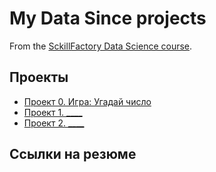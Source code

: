 # My Data Since projects

From the [SckillFactory Data Science course](https://scillfactory.ru/data-scientist).

## Проекты

* [Проект 0. Игра: Угадай число](https://github.com/ValeriKorkokha/SckillFactory/blob/master/game.ipynb)
* [Проект 1. ____](___)
* [Проект 2. ____](___)

## Ссылки на резюме